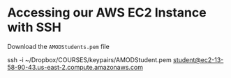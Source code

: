# Accessing our AWS EC2 Instance with SSH

Download the `AMODStudents.pem` file

ssh -i ~/Dropbox/COURSES/keypairs/AMODStudent.pem student@ec2-13-58-90-43.us-east-2.compute.amazonaws.com
